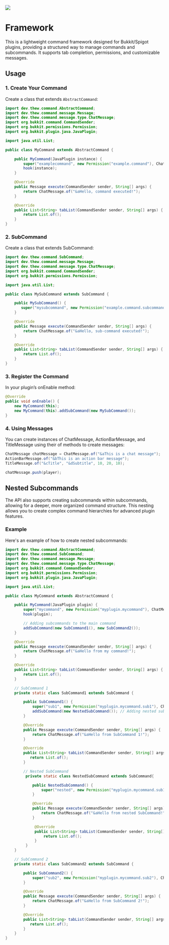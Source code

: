 [![](https://jitpack.io/v/Loft69/StorageLib.svg)](https://jitpack.io/#Loft69/StorageLib)

# Framework

This is a lightweight command framework designed for Bukkit/Spigot plugins, providing a structured way to manage commands and subcommands. It supports tab completion, permissions, and customizable messages.

## Usage

### 1. Create Your Command

Create a class that extends `AbstractCommand`:

```java
import dev.thew.command.AbstractCommand;
import dev.thew.command.message.Message;
import dev.thew.command.message.type.ChatMessage;
import org.bukkit.command.CommandSender;
import org.bukkit.permissions.Permission;
import org.bukkit.plugin.java.JavaPlugin;

import java.util.List;

public class MyCommand extends AbstractCommand {

    public MyCommand(JavaPlugin instance) {
        super("examplecommand", new Permission("example.command"), ChatMessage.of("&cYou don't have permission!"));
        hook(instance);
    }

    @Override
    public Message execute(CommandSender sender, String[] args) {
        return ChatMessage.of("&aHello, command executed!");
    }

    @Override
    public List<String> tabList(CommandSender sender, String[] args) {
        return List.of();
    }
}
```

### 2. SubCommand

Create a class that extends SubCommand:

```java
import dev.thew.command.SubCommand;
import dev.thew.command.message.Message;
import dev.thew.command.message.type.ChatMessage;
import org.bukkit.command.CommandSender;
import org.bukkit.permissions.Permission;

import java.util.List;

public class MySubCommand extends SubCommand {

    public MySubCommand() {
       super("mysubcommand", new Permission("example.command.subcommand"), ChatMessage.of("&cYou don't have permission!"));
    }

    @Override
    public Message execute(CommandSender sender, String[] args) {
        return ChatMessage.of("&aHello, sub-command executed!");
    }

    @Override
    public List<String> tabList(CommandSender sender, String[] args) {
        return List.of();
    }
}
```

### 3. Register the Command

In your plugin’s onEnable method:

```java
@Override
public void onEnable() {
    new MyCommand(this);
    new MyCommand(this).addSubCommand(new MySubCommand());
}
```

### 4. Using Messages

You can create instances of ChatMessage, ActionBarMessage, and TitleMessage using their of methods to create messages:

```java
ChatMessage chatMessage = ChatMessage.of("&aThis is a chat message");
ActionBarMessage.of("&bThis is an action bar message");
TitleMessage.of("&cTitle", "&dSubtitle", 10, 20, 10);

chatMessage.push(player);
```

## Nested Subcommands

The API also supports creating subcommands within subcommands, allowing for a deeper, more organized command structure. This nesting allows you to create complex command hierarchies for advanced plugin features.

### Example

Here's an example of how to create nested subcommands:

```java
import dev.thew.command.AbstractCommand;
import dev.thew.command.SubCommand;
import dev.thew.command.message.Message;
import dev.thew.command.message.type.ChatMessage;
import org.bukkit.command.CommandSender;
import org.bukkit.permissions.Permission;
import org.bukkit.plugin.java.JavaPlugin;

import java.util.List;

public class MyCommand extends AbstractCommand {

    public MyCommand(JavaPlugin plugin) {
        super("mycommand", new Permission("myplugin.mycommand"), ChatMessage.of("&cYou don't have permission!"));
        hook(plugin);

        // Adding subcommands to the main command
        addSubCommand(new SubCommand1(), new SubCommand2());
    }

    @Override
    public Message execute(CommandSender sender, String[] args) {
        return ChatMessage.of("&aHello from my command!");
    }

    @Override
    public List<String> tabList(CommandSender sender, String[] args) {
        return List.of();
    }

    // SubCommand 1
    private static class SubCommand1 extends SubCommand {

        public SubCommand1() {
            super("sub1", new Permission("myplugin.mycommand.sub1"), ChatMessage.of("&cYou don't have permission for sub1!"));
            addSubCommand(new NestedSubCommand()); // Adding nested subcommand
        }

        @Override
        public Message execute(CommandSender sender, String[] args) {
            return ChatMessage.of("&aHello from SubCommand 1!");
        }

        @Override
        public List<String> tabList(CommandSender sender, String[] args) {
           return List.of();
        }

        // Nested SubCommand
         private static class NestedSubCommand extends SubCommand{

            public NestedSubCommand() {
                super("nested", new Permission("myplugin.mycommand.sub1.nested"), ChatMessage.of("&cYou don't have permission for nested command!"));
            }

            @Override
            public Message execute(CommandSender sender, String[] args) {
                return ChatMessage.of("&aHello from nested SubCommand!");
            }

             @Override
             public List<String> tabList(CommandSender sender, String[] args) {
                 return List.of();
             }
         }
    }

    // SubCommand 2
    private static class SubCommand2 extends SubCommand {

        public SubCommand2() {
            super("sub2", new Permission("myplugin.mycommand.sub2"), ChatMessage.of("&cYou don't have permission for sub2!"));
        }

        @Override
        public Message execute(CommandSender sender, String[] args) {
            return ChatMessage.of("&aHello from SubCommand 2!");
        }

        @Override
        public List<String> tabList(CommandSender sender, String[] args) {
           return List.of();
        }
    }
}
```
